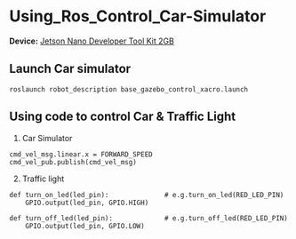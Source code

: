 # Using_Ros_Control_Car-Simulator
**Device:** [Jetson Nano Developer Tool Kit 2GB](https://developer.nvidia.com/embedded/jetson-nano-developer-kit) <br>
## Launch Car simulator
```
roslaunch robot_description base_gazebo_control_xacro.launch
```
## Using code to  control Car & Traffic Light
1. Car Simulator
```
cmd_vel_msg.linear.x = FORWARD_SPEED   
cmd_vel_pub.publish(cmd_vel_msg)
```
2. Traffic light
```
def turn_on_led(led_pin):              # e.g.turn_on_led(RED_LED_PIN)
    GPIO.output(led_pin, GPIO.HIGH)
    
def turn_off_led(led_pin):             # e.g.turn_off_led(RED_LED_PIN)
    GPIO.output(led_pin, GPIO.LOW)
```
